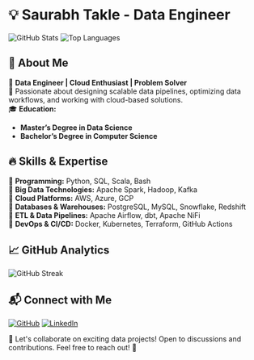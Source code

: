 # 💡 Saurabh Takle - Data Engineer

![GitHub Stats](https://github-readme-stats-saurabhtakles-projects.vercel.app/api?username=saurabh-takle&show_icons=true&theme=vision-friendly-dark)
![Top Languages](https://github-readme-stats-saurabhtakles-projects.vercel.app/api/top-langs/?username=saurabh-takle&theme=vision-friendly-dark)

## 🚀 About Me

🎯 **Data Engineer | Cloud Enthusiast | Problem Solver**  
📌 Passionate about designing scalable data pipelines, optimizing data workflows, and working with cloud-based solutions.  
🎓 **Education:**

- **Master’s Degree in Data Science**
- **Bachelor’s Degree in Computer Science**

## 🔥 Skills & Expertise

🔹 **Programming:** Python, SQL, Scala, Bash  
🔹 **Big Data Technologies:** Apache Spark, Hadoop, Kafka  
🔹 **Cloud Platforms:** AWS, Azure, GCP  
🔹 **Databases & Warehouses:** PostgreSQL, MySQL, Snowflake, Redshift  
🔹 **ETL & Data Pipelines:** Apache Airflow, dbt, Apache NiFi  
🔹 **DevOps & CI/CD:** Docker, Kubernetes, Terraform, GitHub Actions

## 📈 GitHub Analytics

![GitHub Streak](https://github-readme-streak-stats-saurabhtakles-projects.vercel.app/?user=saurabh-takle&theme=vision-friendly-dark)

## 📬 Connect with Me

[![GitHub](https://img.shields.io/badge/GitHub-000?style=for-the-badge&logo=github)](https://github.com/saurabh-takle/) [![LinkedIn](https://img.shields.io/badge/LinkedIn-blue?style=for-the-badge&logo=linkedin)](https://www.linkedin.com/in/saurabhtakle/)

🚀 Let's collaborate on exciting data projects! Open to discussions and contributions. Feel free to reach out! 🚀
